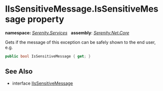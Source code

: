 # IIsSensitiveMessage.IsSensitiveMessage property
**namespace:** *[Serenity.Services](../../README.md#serenity.services-namespace)*   **assembly**: *[Serenity.Net.Core](../../README.md)*

Gets if the message of this exception can be safely shown to the end user, e.g.

```csharp
public bool IsSensitiveMessage { get; }
```

## See Also

* interface [IIsSensitiveMessage](../IIsSensitiveMessage.md)